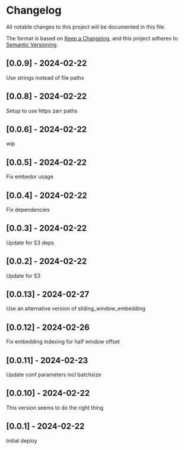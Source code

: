 # Changelog
All notable changes to this project will be documented in this file.

The format is based on [Keep a Changelog](https://keepachangelog.com/en/1.0.0/),
and this project adheres to [Semantic Versioning](https://semver.org/spec/v2.0.0.html).

## [0.0.9] - 2024-02-22
Use strings instead of file paths

## [0.0.8] - 2024-02-22
Setup to use https zarr paths 

## [0.0.6] - 2024-02-22
wip

## [0.0.5] - 2024-02-22
Fix embedor usage

## [0.0.4] - 2024-02-22
Fix dependencies

## [0.0.3] - 2024-02-22
Update for S3 deps

## [0.0.2] - 2024-02-22
Update for S3

## [0.0.13] - 2024-02-27
Use an alternative version of sliding_window_embedding

## [0.0.12] - 2024-02-26
Fix embedding indexing for half window offset

## [0.0.11] - 2024-02-23
Update conf parameters incl batchsize

## [0.0.10] - 2024-02-22
This version seems to do the right thing

## [0.0.1] - 2024-02-22
Initial deploy
